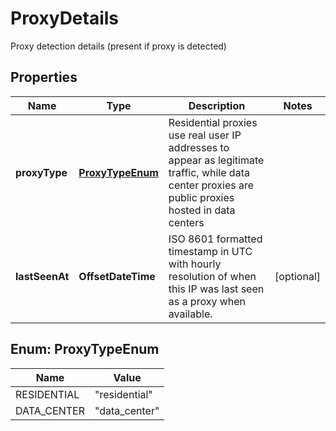

# ProxyDetails

Proxy detection details (present if proxy is detected)

## Properties

| Name | Type | Description | Notes |
|------------ | ------------- | ------------- | -------------|
|**proxyType** | [**ProxyTypeEnum**](#ProxyTypeEnum) | Residential proxies use real user IP addresses to appear as legitimate traffic,  while data center proxies are public proxies hosted in data centers  |  |
|**lastSeenAt** | **OffsetDateTime** | ISO 8601 formatted timestamp in UTC with hourly resolution of when this IP was last seen as a proxy when available.  |  [optional] |


## Enum: ProxyTypeEnum

| Name | Value |
|---- | ----- |
| RESIDENTIAL | &quot;residential&quot; |
| DATA_CENTER | &quot;data_center&quot; |



